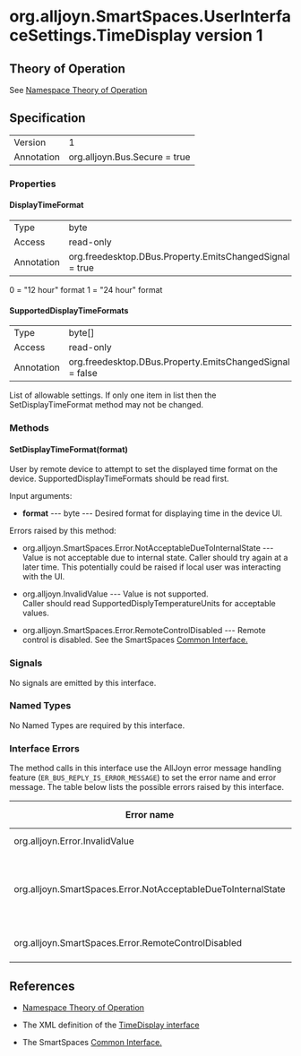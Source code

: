 # org.alljoyn.SmartSpaces.UserInterfaceSettings.TimeDisplay version 1

## Theory of Operation

See [Namespace Theory of Operation](UserInterfaceSettingsTheoryOfOperation)

## Specification

|                       |                                                                       |
|-----------------------|-----------------------------------------------------------------------|
| Version               | 1                                                                     |
| Annotation            | org.alljoyn.Bus.Secure = true                                         |

### Properties

#### DisplayTimeFormat

|                       |                                                                       |
|-----------------------|-----------------------------------------------------------------------|
| Type                  | byte                                                                  |
| Access                | read-only                                                             |
| Annotation            | org.freedesktop.DBus.Property.EmitsChangedSignal = true               |

0 = "12 hour" format
1 = "24 hour" format

#### SupportedDisplayTimeFormats

|                       |                                                                       |
|-----------------------|-----------------------------------------------------------------------|
| Type                  | byte[]                                                                |
| Access                | read-only                                                             |
| Annotation            | org.freedesktop.DBus.Property.EmitsChangedSignal = false              |

List of allowable settings.  If only one item in list then the 
SetDisplayTimeFormat method may not be changed.

### Methods

#### SetDisplayTimeFormat(format)

User by remote device to attempt to set the displayed time format on the 
device.  SupportedDisplayTimeFormats should be read first.

Input arguments:

* **format** --- byte --- Desired format for displaying time in the 
device UI.


Errors raised by this method:

* org.alljoyn.SmartSpaces.Error.NotAcceptableDueToInternalState 
--- Value is not acceptable due to internal state.  Caller should try again at a 
later time.  This potentially could be raised if local user was interacting with 
the UI.

* org.alljoyn.InvalidValue --- Value is not supported.  
Caller should read SupportedDisplyTemperatureUnits for acceptable values.

* org.alljoyn.SmartSpaces.Error.RemoteControlDisabled --- 
Remote control is disabled.  See the SmartSpaces [Common Interface.](../org.alljoyn.SmartSpaces/Common-v1)

### Signals

No signals are emitted by this interface.

### Named Types

No Named Types are required by this interface.

### Interface Errors


The method calls in this interface use the AllJoyn error message handling feature
(`ER_BUS_REPLY_IS_ERROR_MESSAGE`) to set the error name and error message. The table
below lists the possible errors raised by this interface.

| Error name                                                    | Error message                                 |
|---------------------------------------------------------------|-----------------------------------------------|
| org.alljoyn.Error.InvalidValue                                | Value not supported                           |
| org.alljoyn.SmartSpaces.Error.NotAcceptableDueToInternalState | Value is not acceptable due to internal state |
| org.alljoyn.SmartSpaces.Error.RemoteControlDisabled           | Remote control is disabled |



## References

* [Namespace Theory of Operation](UserInterfaceSettingsTheoryOfOperation)

* The XML definition of the [TimeDisplay interface](TimeDisplay-v1.xml)

* The SmartSpaces [Common Interface.](../org.alljoyn.SmartSpaces/Common-v1)
